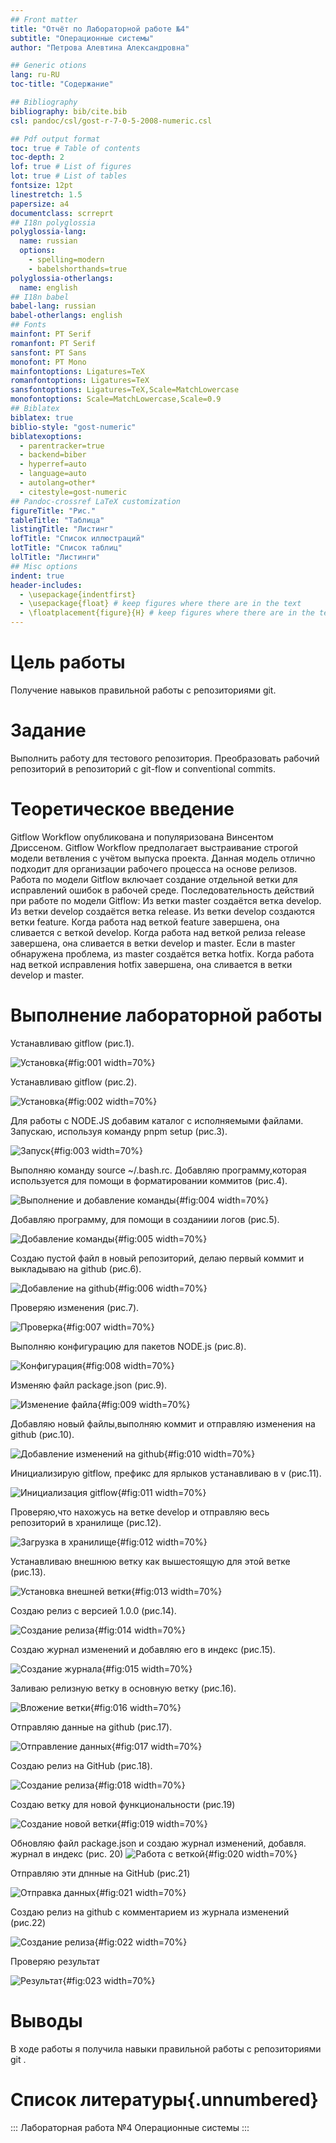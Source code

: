 ```yaml
---
## Front matter
title: "Отчёт по Лабораторной работе №4"
subtitle: "Операционные системы"
author: "Петрова Алевтина Александровна"

## Generic otions
lang: ru-RU
toc-title: "Содержание"

## Bibliography
bibliography: bib/cite.bib
csl: pandoc/csl/gost-r-7-0-5-2008-numeric.csl

## Pdf output format
toc: true # Table of contents
toc-depth: 2
lof: true # List of figures
lot: true # List of tables
fontsize: 12pt
linestretch: 1.5
papersize: a4
documentclass: scrreprt
## I18n polyglossia
polyglossia-lang:
  name: russian
  options:
	- spelling=modern
	- babelshorthands=true
polyglossia-otherlangs:
  name: english
## I18n babel
babel-lang: russian
babel-otherlangs: english
## Fonts
mainfont: PT Serif
romanfont: PT Serif
sansfont: PT Sans
monofont: PT Mono
mainfontoptions: Ligatures=TeX
romanfontoptions: Ligatures=TeX
sansfontoptions: Ligatures=TeX,Scale=MatchLowercase
monofontoptions: Scale=MatchLowercase,Scale=0.9
## Biblatex
biblatex: true
biblio-style: "gost-numeric"
biblatexoptions:
  - parentracker=true
  - backend=biber
  - hyperref=auto
  - language=auto
  - autolang=other*
  - citestyle=gost-numeric
## Pandoc-crossref LaTeX customization
figureTitle: "Рис."
tableTitle: "Таблица"
listingTitle: "Листинг"
lofTitle: "Список иллюстраций"
lotTitle: "Список таблиц"
lolTitle: "Листинги"
## Misc options
indent: true
header-includes:
  - \usepackage{indentfirst}
  - \usepackage{float} # keep figures where there are in the text
  - \floatplacement{figure}{H} # keep figures where there are in the text
---
```


# Цель работы

Получение навыков правильной работы с репозиториями git.

# Задание
Выполнить работу для тестового репозитория. 
Преобразовать рабочий репозиторий в репозиторий с git-flow и conventional commits.

# Теоретическое введение

Gitflow Workflow опубликована и популяризована Винсентом Дриссеном. 
Gitflow Workflow предполагает выстраивание строгой модели ветвления с учётом выпуска проекта.
 Данная модель отлично подходит для организации рабочего процесса на основе релизов. 
 Работа по модели Gitflow включает создание отдельной ветки для исправлений ошибок в рабочей среде. 
 Последовательность действий при работе по модели Gitflow: Из ветки master создаётся ветка develop. 
 	Из ветки develop создаётся ветка release. 
	Из ветки develop создаются ветки feature. 
	Когда работа над веткой feature завершена, она сливается с веткой develop. 
	Когда работа над веткой релиза release завершена, она сливается в ветки develop и master. 
	Если в master обнаружена проблема, из master создаётся ветка hotfix. 
	Когда работа над веткой исправления hotfix завершена, она сливается в ветки develop и master.

# Выполнение лабораторной работы

Устанавливаю gitflow (рис.1).

![Установка](image/1.png){#fig:001 width=70%}

Устанавливаю gitflow (рис.2).

![Установка](image/2.png){#fig:002 width=70%}

Для работы с NODE.JS добавим каталог с исполняемыми файлами. Запускаю, используя команду pnpm setup (рис.3).

![Запуск](image/3.png){#fig:003 width=70%}

Выполняю команду source ~/.bash.rc. Добавляю программу,которая используется для помощи в форматировании коммитов  (рис.4).

![Выполнение и добавление команды](image/4.png){#fig:004 width=70%}

Добавляю программу, для помощи в созданиии логов (рис.5).

![Добавление команды ](image/5.png){#fig:005 width=70%}

Создаю пустой файл в новый репозиторий, делаю первый коммит и выкладываю на github (рис.6).

![Добавление на github](image/6.png){#fig:006 width=70%}

Проверяю изменения (рис.7).

![Проверка](image/7.png){#fig:007 width=70%}

Выполняю конфигурацию для пакетов NODE.js (рис.8).

![Конфигурация](image/8.png){#fig:008 width=70%}

Изменяю файл package.json (рис.9).

![Изменение файла](image/9.png){#fig:009 width=70%}

Добавляю новый файлы,выполняю коммит и отправляю изменения на github (рис.10).

![Добавление изменений на github](image/10.png){#fig:010 width=70%}

Инициализирую gitflow, префикс для ярлыков устанавливаю в v (рис.11).

![Инициализация gitflow](image/11.png){#fig:011 width=70%}

Проверяю,что нахожусь на ветке develop и отправляю весь репозиторий в хранилище (рис.12).

![Загрузка в хранилище](image/12.png){#fig:012 width=70%}

Устанавливаю внешнюю ветку как вышестоящую для этой ветке (рис.13).

![Установка внешней ветки](image/13.png){#fig:013 width=70%}

Cоздаю релиз с версией 1.0.0 (рис.14).

![Создание релиза](image/14.png){#fig:014 width=70%}

Cоздаю журнал изменений и добавляю его в индекс (рис.15).

![Создание журнала](image/15.png){#fig:015 width=70%}

Заливаю релизную ветку в основную ветку (рис.16).

![Вложение ветки](image/16.png){#fig:016 width=70%}

Отправляю данные на github (рис.17).

![Отправление данных](image/17.png){#fig:017 width=70%}

Создаю релиз на GitHub (рис.18).

![Cоздание релиза](image/18.png){#fig:018 width=70%}

Создаю ветку для новой функциональности (рис.19)


![Создание новой ветки](image/19.png){#fig:019 width=70%}

Обновляю  файл package.json и создаю журнал изменений, добавля. журнал в индекс (рис. 20)
![Работа с веткой](image/20.png){#fig:020 width=70%}

Отправляю эти дпнные на GitHub (рис.21)

![Отправка данных](image/21.png){#fig:021 width=70%}

Создаю релиз на github с комментарием из журнала изменений (рис.22)


![Создание релиза ](image/22.png){#fig:022 width=70%}

Проверяю результат

![Результат](image/23.png){#fig:023 width=70%}


# Выводы

В ходе работы я получила навыки правильной работы с репозиториями git .

# Список литературы{.unnumbered}

::: Лабораторная работа №4 Операционные системы 
:::
